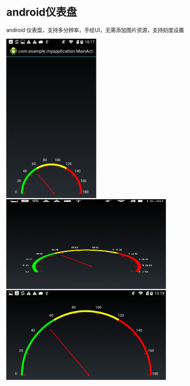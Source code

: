 
<h1>android仪表盘</h1>
<p>android 仪表盘，支持多分辨率，手绘UI，无需添加图片资源，支持刻度设置</p>
<img src="/Screenshot_2016-08-19-10-17-01.jpeg" alt="alt text" title="Title" height=426px width=240px />
<img src="/Screenshot_2016-08-19-15-30-56.jpeg" alt="alt text" title="Title" height=240px width=426px />
<img src="/Screenshot_2016-08-19-10-19-27.jpeg" alt="alt text" title="Title" height=240px width=426px />
